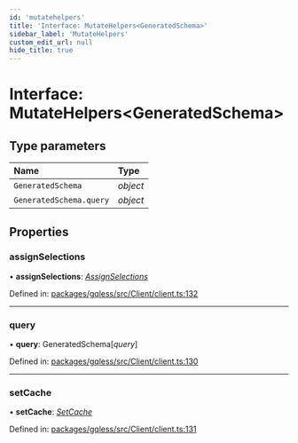 ```yaml
---
id: 'mutatehelpers'
title: 'Interface: MutateHelpers<GeneratedSchema>'
sidebar_label: 'MutateHelpers'
custom_edit_url: null
hide_title: true
---
```


# Interface: MutateHelpers<GeneratedSchema\>

## Type parameters

| Name                    | Type     |
| :---------------------- | :------- |
| `GeneratedSchema`       | _object_ |
| `GeneratedSchema.query` | _object_ |

## Properties

### assignSelections

• **assignSelections**: [_AssignSelections_](assignselections.md)

Defined in: [packages/gqless/src/Client/client.ts:132](https://github.com/gqless/gqless/blob/41c894a/packages/gqless/src/Client/client.ts#L132)

---

### query

• **query**: GeneratedSchema[*query*]

Defined in: [packages/gqless/src/Client/client.ts:130](https://github.com/gqless/gqless/blob/41c894a/packages/gqless/src/Client/client.ts#L130)

---

### setCache

• **setCache**: [_SetCache_](setcache.md)

Defined in: [packages/gqless/src/Client/client.ts:131](https://github.com/gqless/gqless/blob/41c894a/packages/gqless/src/Client/client.ts#L131)
